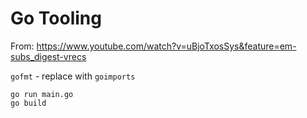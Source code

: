 # Go Tooling

From: https://www.youtube.com/watch?v=uBjoTxosSys&feature=em-subs_digest-vrecs

`gofmt` - replace with `goimports`

```
go run main.go
go build
```
